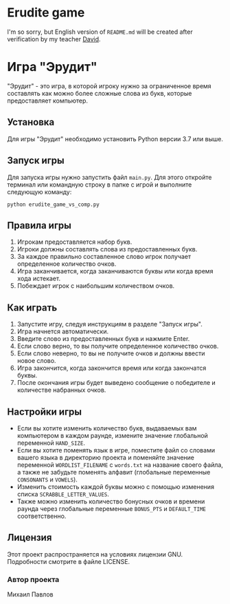 # Erudite game
I'm so sorry, but English version of `README.md` will be created after verification by 
my teacher [David](https://github.com/oxygeniswonderful). 

# Игра "Эрудит"

"Эрудит" - это игра, в которой игроку нужно за ограниченное время составлять как можно более сложные слова из букв,
 которые предоставляет компьютер.

## Установка

Для игры "Эрудит" необходимо установить Python версии 3.7 или выше.


## Запуск игры

Для запуска игры нужно запустить файл `main.py`. Для этого откройте терминал или командную строку в папке с игрой и выполните следующую команду:

```
python erudite_game_vs_comp.py
```


## Правила игры

1. Игрокам предоставляется набор букв.
2. Игроки должны составлять слова из предоставленных букв.
3. За каждое правильно составленное слово игрок получает определенное количество очков.
4. Игра заканчивается, когда заканчиваются буквы или когда время хода истекает.
5. Побеждает игрок с наибольшим количеством очков.

## Как играть

1. Запустите игру, следуя инструкциям в разделе "Запуск игры".
2. Игра начнется автоматически.
3. Введите слово из предоставленных букв и нажмите Enter.
4. Если слово верно, то вы получите определенное количество очков.
5. Если слово неверно, то вы не получите очков и должны ввести новое слово.
6. Игра закончится, когда закончится время или когда закончатся буквы.
7. После окончания игры будет выведено сообщение о победителе и количестве набранных очков.

## Настройки игры

* Если вы хотите изменить количество букв, выдаваемых вам компьютером в каждом раунде, 
измените значение глобальной переменной `HAND_SIZE`.
* Если вы хотите поменять язык в игре, поместите файл со словами вашего языка в директорию проекта
 и поменяйте значение переменной `WORDLIST_FILENAME` с `words.txt` на название своего файла, а также
не забудьте поменять алфавит (глобальные переменные `CONSONANTS` и `VOWELS`).
* Изменить стоимость каждой буквы можно с помощью изменения списка `SCRABBLE_LETTER_VALUES`.
* Также можно изменить количество бонусных очков и времени раунда 
через глобальные переменные `BONUS_PTS` и `DEFAULT_TIME` соответственно. 

## Лицензия

Этот проект распространяется на условиях лицензии GNU. Подробности смотрите в файле LICENSE.


### Автор проекта
Михаил Павлов